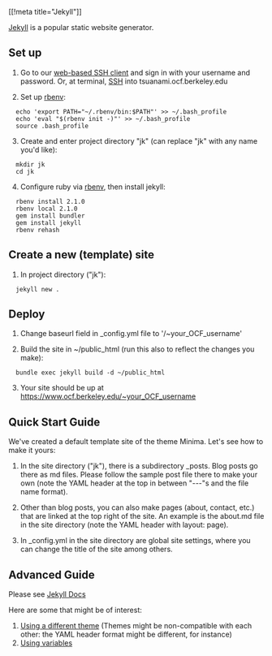 [[!meta title="Jekyll"]]

[Jekyll](https://jekyllrb.com) is a popular static website generator.

## Set up

1. Go to our [web-based SSH client](https://ssh.ocf.berkeley.edu/) and sign in
   with your username and password. Or, at terminal, [SSH](https://www.ocf.berkeley.edu/docs/services/shell/) into tsuanami.ocf.berkeley.edu

2. Set up [rbenv](https://github.com/rbenv/rbenv):
```shell
  echo 'export PATH="~/.rbenv/bin:$PATH"' >> ~/.bash_profile
  echo 'eval "$(rbenv init -)"' >> ~/.bash_profile
  source .bash_profile
```

3. Create and enter project directory "jk" (can replace "jk" with any name you'd like):
```shell
  mkdir jk
  cd jk
```

4. Configure ruby via [rbenv](https://github.com/rbenv/rbenv), then install jekyll:
```shell
  rbenv install 2.1.0
  rbenv local 2.1.0
  gem install bundler
  gem install jekyll
  rbenv rehash
```

## Create a new (template) site

1. In project directory ("jk"):
```shell
  jekyll new .
```

## Deploy

1. Change baseurl field in _config.yml file to '/~your_OCF_username'

2. Build the site in ~/public_html (run this also to reflect the changes you make):
```shell
  bundle exec jekyll build -d ~/public_html
```

3. Your site should be up at https://www.ocf.berkeley.edu/~your_OCF_username

## Quick Start Guide

We've created a default template site of the theme Minima. Let's see how to make it yours:

1. In the site directory ("jk"), there is a subdirectory _posts. Blog posts go there as md files. Please follow the sample post file there to make your own (note the YAML header at the top in between "---"s and the file name format).

2. Other than blog posts, you can also make pages (about, contact, etc.) that are linked at the top right of the site. An example is the about.md file in the site directory (note the YAML header with layout: page).

3. In _config.yml in the site directory are global site settings, where you can change the title of the site among others.

## Advanced Guide

Please see [Jekyll Docs](https://jekyllrb.com/docs/home/)

Here are some that might be of interest:

1. [Using a different theme](https://jekyllrb.com/docs/themes/#installing-a-theme) (Themes might be non-compatible with each other: the YAML header format might be different, for instance)
2. [Using variables](https://jekyllrb.com/docs/variables/)
